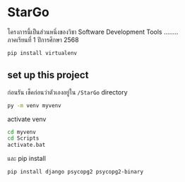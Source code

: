 # StarGo
โครงการนี้เป็นส่วนหนึ่งของวิชา Software Development Tools ........  
ภาคเรียนที่ 1 ปีการศึกษา 2568

```bash
pip install virtualenv
```

## set up this project
ก่อนรัน เช็คก่อนว่าตัวเองอยู่ใน `/StarGo` directory

```bash
py -m venv myvenv
```
activate venv
```bash
cd myvenv
cd Scripts
activate.bat
```

และ pip install
```bash
pip install django psycopg2 psycopg2-binary
```

